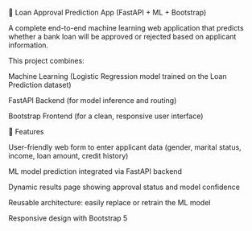 🏦 Loan Approval Prediction App (FastAPI + ML + Bootstrap)

A complete end-to-end machine learning web application that predicts whether a bank loan will be approved or rejected based on applicant information.

This project combines:

Machine Learning (Logistic Regression model trained on the Loan Prediction dataset)

FastAPI Backend (for model inference and routing)

Bootstrap Frontend (for a clean, responsive user interface)

🚀 Features

User-friendly web form to enter applicant data (gender, marital status, income, loan amount, credit history)

ML model prediction integrated via FastAPI backend

Dynamic results page showing approval status and model confidence

Reusable architecture: easily replace or retrain the ML model

Responsive design with Bootstrap 5
